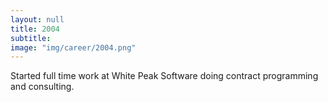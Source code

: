 ```yaml
---
layout: null
title: 2004
subtitle:
image: "img/career/2004.png"
---
```

Started full time work at White Peak Software doing contract programming and consulting.
